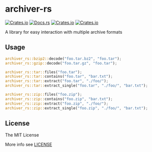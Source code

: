 # archiver-rs

[![Crates.io](https://img.shields.io/crates/v/archiver-rs)](http://crates.io/crates/archiver-rs)
[![Docs.rs](https://docs.rs/archiver-rs/badge.svg)](https://docs.rs/archiver-rs)
[![Crates.io](https://img.shields.io/crates/d/archiver-rs)](http://crates.io/crates/archiver-rs)
[![Crates.io](https://img.shields.io/crates/l/archiver-rs)](https://github.com/JoyMoe/archiver-rs/blob/master/LICENSE)

A library for easy interaction with multiple archive formats

## Usage

```rust
archiver_rs::bzip2::decode("foo.tar.bz2", "foo.tar");
archiver_rs::gzip::decode("foo.tar.gz", "foo.tar");

archiver_rs::tar::files("foo.tar");
archiver_rs::tar::contains("foo.tar", "bar.txt");
archiver_rs::tar::extract("foo.tar", "./foo/");
archiver_rs::tar::extract_single("foo.tar", "./foo/", "bar.txt");

archiver_rs::zip::files("foo.zip");
archiver_rs::zip::contains("foo.zip", "bar.txt");
archiver_rs::zip::extract("foo.zip", "./foo/");
archiver_rs::zip::extract_single("foo.zip", "./foo/", "bar.txt");
```

## License

The MIT License

More info see [LICENSE](LICENSE)
